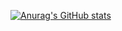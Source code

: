 [![Anurag's GitHub stats](https://github-readme-stats.vercel.app/api?username=sosyz)](https://github.com/anuraghazra/github-readme-stats)
